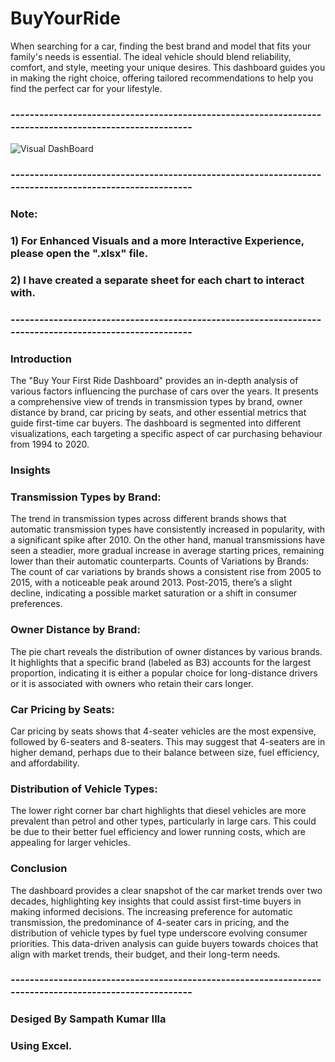 # BuyYourRide
When searching for a car, finding the best brand and model that fits your family's needs is essential. The ideal vehicle should blend reliability, comfort, and style, meeting your unique desires. This dashboard guides you in making the right choice, offering tailored recommendations to help you find the perfect car for your lifestyle.
### -------------------------------------------------------------------------------------------------------
![Visual DashBoard](https://github.com/user-attachments/assets/19417a81-fe8f-46f5-a29b-6df7ab142ee5)
### -------------------------------------------------------------------------------------------------------
### Note:
### 1) For Enhanced Visuals and a more Interactive Experience, please open the ".xlsx" file.
### 2) I have created a separate sheet for each chart to interact with.
### -------------------------------------------------------------------------------------------------------
### Introduction
The "Buy Your First Ride Dashboard" provides an in-depth analysis of various factors influencing the purchase of cars over the years. It presents a comprehensive view of trends in transmission types by brand, owner distance by brand, car pricing by seats, and other essential metrics that guide first-time car buyers. The dashboard is segmented into different visualizations, each targeting a specific aspect of car purchasing behaviour from 1994 to 2020.

### Insights
### Transmission Types by Brand:
The trend in transmission types across different brands shows that automatic transmission types have consistently increased in popularity, with a significant spike after 2010. On the other hand, manual transmissions have seen a steadier, more gradual increase in average starting prices, remaining lower than their automatic counterparts.
Counts of Variations by Brands:
The count of car variations by brands shows a consistent rise from 2005 to 2015, with a noticeable peak around 2013. Post-2015, there’s a slight decline, indicating a possible market saturation or a shift in consumer preferences.

### Owner Distance by Brand:
The pie chart reveals the distribution of owner distances by various brands. It highlights that a specific brand (labeled as B3) accounts for the largest proportion, indicating it is either a popular choice for long-distance drivers or it is associated with owners who retain their cars longer.

### Car Pricing by Seats:
Car pricing by seats shows that 4-seater vehicles are the most expensive, followed by 6-seaters and 8-seaters. This may suggest that 4-seaters are in higher demand, perhaps due to their balance between size, fuel efficiency, and affordability.

### Distribution of Vehicle Types:
The lower right corner bar chart highlights that diesel vehicles are more prevalent than petrol and other types, particularly in large cars. This could be due to their better fuel efficiency and lower running costs, which are appealing for larger vehicles.

### Conclusion
The dashboard provides a clear snapshot of the car market trends over two decades, highlighting key insights that could assist first-time buyers in making informed decisions. The increasing preference for automatic transmission, the predominance of 4-seater cars in pricing, and the distribution of vehicle types by fuel type underscore evolving consumer priorities. This data-driven analysis can guide buyers towards choices that align with market trends, their budget, and their long-term needs.
### -------------------------------------------------------------------------------------------------------
   ### Desiged By Sampath Kumar Illa
   ### Using Excel.
